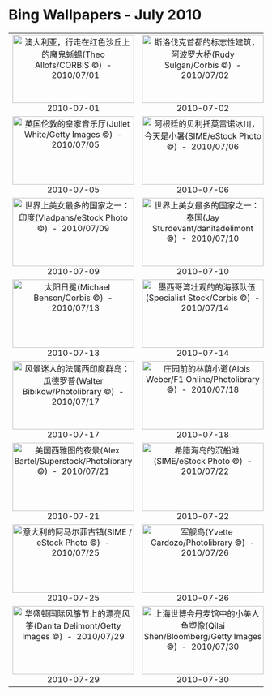 # Bing Wallpapers - July 2010

| | | | |
|:-------------------------:|:-------------------------:|:-------------------------:|:-------------------------:|
| <a href="https://bing.ee123.net/img/cn/fhd/2010/07/01.jpg" target="_blank"><img src="https://bing.ee123.net/img/cn/fhd/2010/07/01.jpg" width="240" height="135" alt="澳大利亚，行走在红色沙丘上的魔鬼蜥蜴(Theo Allofs/CORBIS ©)  -  2010/07/01" title="澳大利亚，行走在红色沙丘上的魔鬼蜥蜴(Theo Allofs/CORBIS ©)  -  2010/07/01"></a><br>2010-07-01<br> | <a href="https://bing.ee123.net/img/cn/fhd/2010/07/02.jpg" target="_blank"><img src="https://bing.ee123.net/img/cn/fhd/2010/07/02.jpg" width="240" height="135" alt="斯洛伐克首都的标志性建筑，阿波罗大桥(Rudy Sulgan/Corbis ©)  -  2010/07/02" title="斯洛伐克首都的标志性建筑，阿波罗大桥(Rudy Sulgan/Corbis ©)  -  2010/07/02"></a><br>2010-07-02<br> | <a href="https://bing.ee123.net/img/cn/fhd/2010/07/03.jpg" target="_blank"><img src="https://bing.ee123.net/img/cn/fhd/2010/07/03.jpg" width="240" height="135" alt="泰国艾尤塔雅的著名景观，树根环抱佛头(Thom Lang/Corbis ©)  -  2010/07/03" title="泰国艾尤塔雅的著名景观，树根环抱佛头(Thom Lang/Corbis ©)  -  2010/07/03"></a><br>2010-07-03<br> | <a href="https://bing.ee123.net/img/cn/fhd/2010/07/04.jpg" target="_blank"><img src="https://bing.ee123.net/img/cn/fhd/2010/07/04.jpg" width="240" height="135" alt="尚未长大的阿尔卑斯蝾螈(Solvin Zankl/Visuals Unlimited, Inc. ©)  -  2010/07/04" title="尚未长大的阿尔卑斯蝾螈(Solvin Zankl/Visuals Unlimited, Inc. ©)  -  2010/07/04"></a><br>2010-07-04<br> |
| <a href="https://bing.ee123.net/img/cn/fhd/2010/07/05.jpg" target="_blank"><img src="https://bing.ee123.net/img/cn/fhd/2010/07/05.jpg" width="240" height="135" alt="英国伦敦的皇家音乐厅(Juliet White/Getty Images ©)  -  2010/07/05" title="英国伦敦的皇家音乐厅(Juliet White/Getty Images ©)  -  2010/07/05"></a><br>2010-07-05<br> | <a href="https://bing.ee123.net/img/cn/fhd/2010/07/06.jpg" target="_blank"><img src="https://bing.ee123.net/img/cn/fhd/2010/07/06.jpg" width="240" height="135" alt="阿根廷的贝利托莫雷诺冰川，今天是小暑(SIME/eStock Photo ©)  -  2010/07/06" title="阿根廷的贝利托莫雷诺冰川，今天是小暑(SIME/eStock Photo ©)  -  2010/07/06"></a><br>2010-07-06<br> | <a href="https://bing.ee123.net/img/cn/fhd/2010/07/07.jpg" target="_blank"><img src="https://bing.ee123.net/img/cn/fhd/2010/07/07.jpg" width="240" height="135" alt="世界上美女最多的国家之一：巴西(David Uribe Photography/eStock Photo ©)  -  2010/07/07" title="世界上美女最多的国家之一：巴西(David Uribe Photography/eStock Photo ©)  -  2010/07/07"></a><br>2010-07-07<br> | <a href="https://bing.ee123.net/img/cn/fhd/2010/07/08.jpg" target="_blank"><img src="https://bing.ee123.net/img/cn/fhd/2010/07/08.jpg" width="240" height="135" alt="世界上美女最多的国家之一：土耳其(Kordcom Kordcom/Photolibrary ©)  -  2010/07/08" title="世界上美女最多的国家之一：土耳其(Kordcom Kordcom/Photolibrary ©)  -  2010/07/08"></a><br>2010-07-08<br> |
| <a href="https://bing.ee123.net/img/cn/fhd/2010/07/09.jpg" target="_blank"><img src="https://bing.ee123.net/img/cn/fhd/2010/07/09.jpg" width="240" height="135" alt="世界上美女最多的国家之一：印度(Vladpans/eStock Photo ©)  -  2010/07/09" title="世界上美女最多的国家之一：印度(Vladpans/eStock Photo ©)  -  2010/07/09"></a><br>2010-07-09<br> | <a href="https://bing.ee123.net/img/cn/fhd/2010/07/10.jpg" target="_blank"><img src="https://bing.ee123.net/img/cn/fhd/2010/07/10.jpg" width="240" height="135" alt="世界上美女最多的国家之一：泰国(Jay Sturdevant/danitadelimont ©)  -  2010/07/10" title="世界上美女最多的国家之一：泰国(Jay Sturdevant/danitadelimont ©)  -  2010/07/10"></a><br>2010-07-10<br> | <a href="https://bing.ee123.net/img/cn/fhd/2010/07/11.jpg" target="_blank"><img src="https://bing.ee123.net/img/cn/fhd/2010/07/11.jpg" width="240" height="135" alt="希腊德尔福的雅典娜神庙(Peter Adams/Photolibrary ©)  -  2010/07/11" title="希腊德尔福的雅典娜神庙(Peter Adams/Photolibrary ©)  -  2010/07/11"></a><br>2010-07-11<br> | <a href="https://bing.ee123.net/img/cn/fhd/2010/07/12.jpg" target="_blank"><img src="https://bing.ee123.net/img/cn/fhd/2010/07/12.jpg" width="240" height="135" alt="日本宫岛的严岛神社(JTB Photo/Photolibrary ©)  -  2010/07/12" title="日本宫岛的严岛神社(JTB Photo/Photolibrary ©)  -  2010/07/12"></a><br>2010-07-12<br> |
| <a href="https://bing.ee123.net/img/cn/fhd/2010/07/13.jpg" target="_blank"><img src="https://bing.ee123.net/img/cn/fhd/2010/07/13.jpg" width="240" height="135" alt="太阳日冕(Michael Benson/Corbis ©)  -  2010/07/13" title="太阳日冕(Michael Benson/Corbis ©)  -  2010/07/13"></a><br>2010-07-13<br> | <a href="https://bing.ee123.net/img/cn/fhd/2010/07/14.jpg" target="_blank"><img src="https://bing.ee123.net/img/cn/fhd/2010/07/14.jpg" width="240" height="135" alt="墨西哥湾壮观的的海豚队伍(Specialist Stock/Corbis ©)  -  2010/07/14" title="墨西哥湾壮观的的海豚队伍(Specialist Stock/Corbis ©)  -  2010/07/14"></a><br>2010-07-14<br> | <a href="https://bing.ee123.net/img/cn/fhd/2010/07/15.jpg" target="_blank"><img src="https://bing.ee123.net/img/cn/fhd/2010/07/15.jpg" width="240" height="135" alt="法国凡尔赛宫的皇家礼堂(Bertrand Rieger/Hemis/Corbis ©)  -  2010/07/15" title="法国凡尔赛宫的皇家礼堂(Bertrand Rieger/Hemis/Corbis ©)  -  2010/07/15"></a><br>2010-07-15<br> | <a href="https://bing.ee123.net/img/cn/fhd/2010/07/16.jpg" target="_blank"><img src="https://bing.ee123.net/img/cn/fhd/2010/07/16.jpg" width="240" height="135" alt="波多黎各海边的灯塔(Michele Falzone/Getty Images ©)  -  2010/07/16" title="波多黎各海边的灯塔(Michele Falzone/Getty Images ©)  -  2010/07/16"></a><br>2010-07-16<br> |
| <a href="https://bing.ee123.net/img/cn/fhd/2010/07/17.jpg" target="_blank"><img src="https://bing.ee123.net/img/cn/fhd/2010/07/17.jpg" width="240" height="135" alt="风景迷人的法属西印度群岛：瓜德罗普(Walter Bibikow/Photolibrary ©)  -  2010/07/17" title="风景迷人的法属西印度群岛：瓜德罗普(Walter Bibikow/Photolibrary ©)  -  2010/07/17"></a><br>2010-07-17<br> | <a href="https://bing.ee123.net/img/cn/fhd/2010/07/18.jpg" target="_blank"><img src="https://bing.ee123.net/img/cn/fhd/2010/07/18.jpg" width="240" height="135" alt="庄园前的林荫小道(Alois Weber/F1 Online/Photolibrary ©)  -  2010/07/18" title="庄园前的林荫小道(Alois Weber/F1 Online/Photolibrary ©)  -  2010/07/18"></a><br>2010-07-18<br> | <a href="https://bing.ee123.net/img/cn/fhd/2010/07/19.jpg" target="_blank"><img src="https://bing.ee123.net/img/cn/fhd/2010/07/19.jpg" width="240" height="135" alt="夕阳下的天鹅(Michael Breuer/age fotostock/Photolibrary ©)  -  2010/07/19" title="夕阳下的天鹅(Michael Breuer/age fotostock/Photolibrary ©)  -  2010/07/19"></a><br>2010-07-19<br> | <a href="https://bing.ee123.net/img/cn/fhd/2010/07/20.jpg" target="_blank"><img src="https://bing.ee123.net/img/cn/fhd/2010/07/20.jpg" width="240" height="135" alt="捷克布拉格的查理大桥(Brian Lawrence/Imagestate/Photolibrary ©)  -  2010/07/20" title="捷克布拉格的查理大桥(Brian Lawrence/Imagestate/Photolibrary ©)  -  2010/07/20"></a><br>2010-07-20<br> |
| <a href="https://bing.ee123.net/img/cn/fhd/2010/07/21.jpg" target="_blank"><img src="https://bing.ee123.net/img/cn/fhd/2010/07/21.jpg" width="240" height="135" alt="美国西雅图的夜景(Alex Bartel/Superstock/Photolibrary ©)  -  2010/07/21" title="美国西雅图的夜景(Alex Bartel/Superstock/Photolibrary ©)  -  2010/07/21"></a><br>2010-07-21<br> | <a href="https://bing.ee123.net/img/cn/fhd/2010/07/22.jpg" target="_blank"><img src="https://bing.ee123.net/img/cn/fhd/2010/07/22.jpg" width="240" height="135" alt="希腊海岛的沉船滩(SIME/eStock Photo ©)  -  2010/07/22" title="希腊海岛的沉船滩(SIME/eStock Photo ©)  -  2010/07/22"></a><br>2010-07-22<br> | <a href="https://bing.ee123.net/img/cn/fhd/2010/07/23.jpg" target="_blank"><img src="https://bing.ee123.net/img/cn/fhd/2010/07/23.jpg" width="240" height="135" alt="秘鲁中南部的马丘比丘古城遗迹(Bob Krist/eStock Photo ©)  -  2010/07/23" title="秘鲁中南部的马丘比丘古城遗迹(Bob Krist/eStock Photo ©)  -  2010/07/23"></a><br>2010-07-23<br> | <a href="https://bing.ee123.net/img/cn/fhd/2010/07/24.jpg" target="_blank"><img src="https://bing.ee123.net/img/cn/fhd/2010/07/24.jpg" width="240" height="135" alt="美国好莱坞的中国大剧院(Jean-Pierre Lescourret/Corbis ©)  -  2010/07/24" title="美国好莱坞的中国大剧院(Jean-Pierre Lescourret/Corbis ©)  -  2010/07/24"></a><br>2010-07-24<br> |
| <a href="https://bing.ee123.net/img/cn/fhd/2010/07/25.jpg" target="_blank"><img src="https://bing.ee123.net/img/cn/fhd/2010/07/25.jpg" width="240" height="135" alt="意大利的阿马尔菲古镇(SIME / eStock Photo ©)  -  2010/07/25" title="意大利的阿马尔菲古镇(SIME / eStock Photo ©)  -  2010/07/25"></a><br>2010-07-25<br> | <a href="https://bing.ee123.net/img/cn/fhd/2010/07/26.jpg" target="_blank"><img src="https://bing.ee123.net/img/cn/fhd/2010/07/26.jpg" width="240" height="135" alt="军舰鸟(Yvette Cardozo/Photolibrary ©)  -  2010/07/26" title="军舰鸟(Yvette Cardozo/Photolibrary ©)  -  2010/07/26"></a><br>2010-07-26<br> | <a href="https://bing.ee123.net/img/cn/fhd/2010/07/27.jpg" target="_blank"><img src="https://bing.ee123.net/img/cn/fhd/2010/07/27.jpg" width="240" height="135" alt="波兰文艺复兴时期的建筑(SIME/eStock Photo ©)  -  2010/07/27" title="波兰文艺复兴时期的建筑(SIME/eStock Photo ©)  -  2010/07/27"></a><br>2010-07-27<br> | <a href="https://bing.ee123.net/img/cn/fhd/2010/07/28.jpg" target="_blank"><img src="https://bing.ee123.net/img/cn/fhd/2010/07/28.jpg" width="240" height="135" alt="麒麟座中的v838星(STScI/NASA/Corbis ©)  -  2010/07/28" title="麒麟座中的v838星(STScI/NASA/Corbis ©)  -  2010/07/28"></a><br>2010-07-28<br> |
| <a href="https://bing.ee123.net/img/cn/fhd/2010/07/29.jpg" target="_blank"><img src="https://bing.ee123.net/img/cn/fhd/2010/07/29.jpg" width="240" height="135" alt="华盛顿国际风筝节上的漂亮风筝(Danita Delimont/Getty Images ©)  -  2010/07/29" title="华盛顿国际风筝节上的漂亮风筝(Danita Delimont/Getty Images ©)  -  2010/07/29"></a><br>2010-07-29<br> | <a href="https://bing.ee123.net/img/cn/fhd/2010/07/30.jpg" target="_blank"><img src="https://bing.ee123.net/img/cn/fhd/2010/07/30.jpg" width="240" height="135" alt="上海世博会丹麦馆中的小美人鱼塑像(Qilai Shen/Bloomberg/Getty Images ©)  -  2010/07/30" title="上海世博会丹麦馆中的小美人鱼塑像(Qilai Shen/Bloomberg/Getty Images ©)  -  2010/07/30"></a><br>2010-07-30<br> | <a href="https://bing.ee123.net/img/cn/fhd/2010/07/31.jpg" target="_blank"><img src="https://bing.ee123.net/img/cn/fhd/2010/07/31.jpg" width="240" height="135" alt="壮观的秦始皇兵马俑(GR. Richardson/Photolibrary ©)  -  2010/07/31" title="壮观的秦始皇兵马俑(GR. Richardson/Photolibrary ©)  -  2010/07/31"></a><br>2010-07-31<br> |  |
